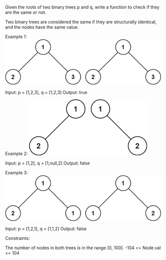 Given the roots of two binary trees p and q, write a function to check if they are the same or not.

Two binary trees are considered the same if they are structurally identical, and the nodes have the same value.

 

Example 1:
![alt text](image.png)

Input: p = [1,2,3], q = [1,2,3]
Output: true

Example 2:
![alt text](image-1.png)

Input: p = [1,2], q = [1,null,2]
Output: false

Example 3:
![alt text](image-2.png)

Input: p = [1,2,1], q = [1,1,2]
Output: false
 

Constraints:

The number of nodes in both trees is in the range [0, 100].
-104 <= Node.val <= 104